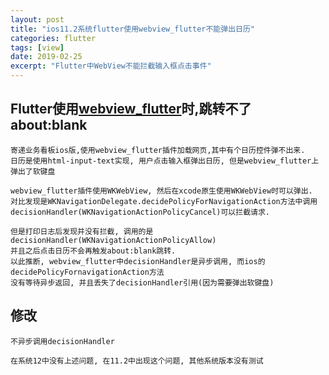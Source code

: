 ```yaml
---
layout: post
title: "ios11.2系统flutter使用webview_flutter不能弹出日历"
categories: flutter
tags: [view]
date: 2019-02-25
excerpt: "Flutter中WebView不能拦截输入框点击事件"
---
```


## Flutter使用[webview_flutter](https://github.com/flutter/plugins/tree/master/packages/webview_flutter)时,跳转不了about:blank
    寄递业务看板ios版,使用webview_flutter插件加载网页,其中有个日历控件弹不出来.
	日历是使用html-input-text实现, 用户点击输入框弹出日历, 但是webview_flutter上弹出了软键盘

    webview_flutter插件使用WKWebView, 然后在xcode原生使用WKWebView时可以弹出.
    对比发现是WKNavigationDelegate.decidePolicyForNavigationAction方法中调用
    decisionHandler(WKNavigationActionPolicyCancel)可以拦截请求.

    但是打印日志后发现并没有拦截, 调用的是decisionHandler(WKNavigationActionPolicyAllow)
    并且之后点击日历不会再触发about:blank跳转.
    以此推断, webview_flutter中decisionHandler是异步调用, 而ios的decidePolicyFornavigationAction方法
    没有等待异步返回, 并且丢失了decisionHandler引用(因为需要弹出软键盘)


## 修改
    不异步调用decisionHandler

    在系统12中没有上述问题, 在11.2中出现这个问题, 其他系统版本没有测试


